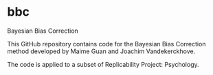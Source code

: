 # bbc
Bayesian Bias Correction

This GitHub repository contains code for the Bayesian Bias Correction method developed by Maime 
Guan and Joachim Vandekerckhove.

The code is applied to a subset of Replicability Project: Psychology.
